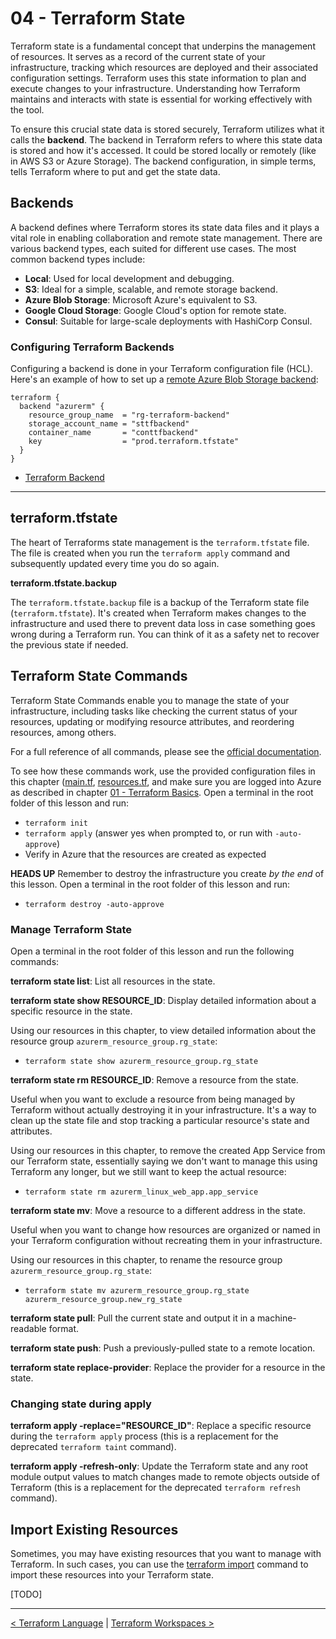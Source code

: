 # 04 - Terraform State

Terraform state is a fundamental concept that underpins the management of resources. It serves as a record of the current state of your infrastructure, tracking which resources are deployed and their associated configuration settings. Terraform uses this state information to plan and execute changes to your infrastructure. Understanding how Terraform maintains and interacts with state is essential for working effectively with the tool.

To ensure this crucial state data is stored securely, Terraform utilizes what it calls the **backend**. The backend in Terraform refers to where this state data is stored and how it's accessed. It could be stored locally or remotely (like in AWS S3 or Azure Storage). The backend configuration, in simple terms, tells Terraform where to put and get the state data.

## Backends

A backend defines where Terraform stores its state data files and it plays a vital role in enabling collaboration and remote state management. There are various backend types, each suited for different use cases. The most common backend types include:

- **Local**: Used for local development and debugging.
- **S3**: Ideal for a simple, scalable, and remote storage backend.
- **Azure Blob Storage**: Microsoft Azure's equivalent to S3.
- **Google Cloud Storage**: Google Cloud's option for remote state.
- **Consul**: Suitable for large-scale deployments with HashiCorp Consul.

### Configuring Terraform Backends

Configuring a backend is done in your Terraform configuration file (HCL). Here's an example of how to set up a [remote Azure Blob Storage backend](https://developer.hashicorp.com/terraform/language/settings/backends/azurerm):

```t
terraform {
  backend "azurerm" {
    resource_group_name  = "rg-terraform-backend"
    storage_account_name = "sttfbackend"
    container_name       = "conttfbackend"
    key                  = "prod.terraform.tfstate"
  }
}
```

- [Terraform Backend](https://www.terraform.io/docs/language/settings/backends/index.html)

---

## terraform.tfstate

The heart of Terraforms state management is the `terraform.tfstate` file. The file is created when you run the `terraform apply` command and subsequently updated every time you do so again.

**terraform.tfstate.backup**

The `terraform.tfstate.backup` file is a backup of the Terraform state file (`terraform.tfstate`). It's created when Terraform makes changes to the infrastructure and used there to prevent data loss in case something goes wrong during a Terraform run. You can think of it as a safety net to recover the previous state if needed.

## Terraform State Commands

Terraform State Commands enable you to manage the state of your infrastructure, including tasks like checking the current status of your resources, updating or modifying resource attributes, and reordering resources, among others.

For a full reference of all commands, please see the [official documentation](https://developer.hashicorp.com/terraform/cli/commands/state).

To see how these commands work, use the provided configuration files in this chapter ([main.tf](./main.tf), [resources.tf](./resources.tf), and make sure you are logged into Azure as described in chapter [01 - Terraform Basics](../01%20-%20Terraform%20Basics/README.md). Open a terminal in the root folder of this lesson and run:
- `terraform init`
- `terraform apply` (answer yes when prompted to, or run with `-auto-approve`)
- Verify in Azure that the resources are created as expected

**HEADS UP** Remember to destroy the infrastructure you create _by the end_ of this lesson. Open a terminal in the root folder of this lesson and run:
- `terraform destroy -auto-approve`

### Manage Terraform State

Open a terminal in the root folder of this lesson and run the following commands:

**terraform state list**: List all resources in the state.

**terraform state show RESOURCE_ID**: Display detailed information about a specific resource in the state.

Using our resources in this chapter, to view detailed information about the resource group `azurerm_resource_group.rg_state`:
- `terraform state show azurerm_resource_group.rg_state`

**terraform state rm RESOURCE_ID**: Remove a resource from the state.

Useful when you want to exclude a resource from being managed by Terraform without actually destroying it in your infrastructure. It's a way to clean up the state file and stop tracking a particular resource's state and attributes.

Using our resources in this chapter, to remove the created App Service from our Terraform state, essentially saying we don't want to manage this using Terraform any longer, but we still want to keep the actual resource:
- `terraform state rm azurerm_linux_web_app.app_service`

**terraform state mv**: Move a resource to a different address in the state.

Useful when you want to change how resources are organized or named in your Terraform configuration without recreating them in your infrastructure.

Using our resources in this chapter, to rename the resource group `azurerm_resource_group.rg_state`:
- `terraform state mv azurerm_resource_group.rg_state azurerm_resource_group.new_rg_state`

**terraform state pull**: Pull the current state and output it in a machine-readable format.

**terraform state push**: Push a previously-pulled state to a remote location.

**terraform state replace-provider**: Replace the provider for a resource in the state.

### Changing **state** during **apply**

**terraform apply -replace="RESOURCE_ID"**: Replace a specific resource during the `terraform apply` process (this is a replacement for the deprecated `terraform taint` command).

**terraform apply -refresh-only**: Update the Terraform state and any root module output values to match changes made to remote objects outside of Terraform (this is a replacement for the deprecated `terraform refresh` command).

## Import Existing Resources

Sometimes, you may have existing resources that you want to manage with Terraform. In such cases, you can use the [terraform import](https://developer.hashicorp.com/terraform/cli/import) command to import these resources into your Terraform state.

[TODO]

---

[< Terraform Language](../03%20-%20Terraform%20Language/) | [Terraform Workspaces >](../05%20-%20Terraform%20Workspaces/)

